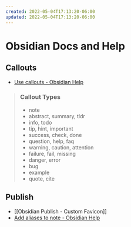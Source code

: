 ```yaml
---
created: 2022-05-04T17:13:20-06:00
updated: 2022-05-04T17:13:20-06:00
---
```


# Obsidian Docs and Help

## Callouts
- [Use callouts - Obsidian Help](https://help.obsidian.md/How+to/Use+callouts)

> ### Callout Types
> -   note
> -   abstract, summary, tldr
> -   info, todo
> -   tip, hint, important
> -   success, check, done
> -   question, help, faq
> -   warning, caution, attention
> -   failure, fail, missing
> -   danger, error
> -   bug
> -   example
> -   quote, cite


## Publish
- [[Obsidian Publish - Custom Favicon]]
- [Add aliases to note - Obsidian Help](https://help.obsidian.md/How+to/Add+aliases+to+note)
